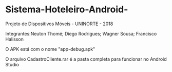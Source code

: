 # Sistema-Hoteleiro-Android-
Projeto de Dispositivos Móveis - UNINORTE - 2018

Integrantes:Neuton Thomé; Diego Rodrigues; Wagner Sousa; Francisco Halisson

O APK está com o nome "app-debug.apk"

O arquivo CadastroCliente.rar é a pasta completa para funcionar no Android Studio
